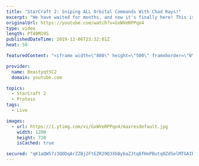 ```yaml
---
title: "StarCraft 2: Sniping ALL Orbital Commands With Chad Rays!"
excerpt: "We have waited for months, and now it's finally here! This is the VOID RAYS to GRANDMASTER series! With the new balance changes to speedy Void Rays in the latest patch, we can now begin the series right!  #VoidRaystoGM #VoidRays #ChadRays #Beastyqt #StarCraft2 #SC2  Feel free to let me know if you have"
originalUrl: https://youtube.com/watch?v=GxWVeRPPqo4
type: video
length: PT40M19S
publishedDateTime: 2019-12-06T23:32:01Z
heat: 50

featuredContent: "<iframe width=\"800\" height=\"500\" frameborder=\"0\" src=\"https://www.youtube.com/embed/GxWVeRPPqo4\" allow=\"accelerometer; autoplay; encrypted-media; gyroscope; picture-in-picture\" allowfullscreen></iframe>"

provider:
  name: BeastyqtSC2
  domain: youtube.com

topics:
  - StarCraft 2
  - Protoss
tags:
  - Live

images:
  - url: https://i.ytimg.com/vi/GxWVeRPPqo4/maxresdefault.jpg
    width: 1280
    height: 720
    isCached: true

secured: "qK1aQW57z3QODqArZZBj2FtEZR29Q3XbBybaZJtq6fHePButq0ZdSelMTGAIRwC3LgWTjA1Q2dK42WB7xXkRxLSXBw5Lg5ptNAhWpvCPvjvf3QgHWZjSqc50zyTGoVeoef6M4LpalBqqjfSDzVhLpMbgyG1ZWfbm93tCyagBk+8zBgKnVPR/liF3v1ds+4e4Uq0fD1KBB3pvwECvxr/mmah6sTxrZVmUhrwIDsBEdwIi3BzuZgK5ra4SROnTaiLstkSpjXYc3ByWeWmEr9LAUY4uZg0FmcyiWNFgcErjv5UJP2Khj0Q/3Mz7tCnhWLwpeC05Ao3gaLzanzEl7aRYMzDM+4Amam/umLCHr0WKxs9SwhuZp99MkaVF0Lz6QDCQ7nCWY8gq3R9n0OtUZC4QJ60/9Jec9h5AFFhpxChZ3Yk=;3NdYc8peoVg4sM/FqPfRtQ=="
---
```


